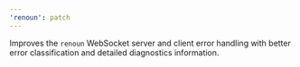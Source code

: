 ```yaml
---
'renoun': patch
---
```


Improves the `renoun` WebSocket server and client error handling with better error classification and detailed diagnostics information.
